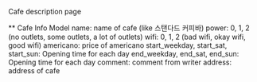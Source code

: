Cafe description page

** Cafe Info Model
name: name of cafe (like 스탠다드 커피바)
power: 0, 1, 2 (no outlets, some outlets, a lot of outlets)
wifi: 0, 1, 2 (bad wifi, okay wifi, good wifi)
americano: price of americano
start_weekday, start_sat, start_sun: Opening time for each day
end_weekday, end_sat, end_sun: Opening time for each day
comment: comment from writer
address: address of cafe
